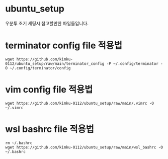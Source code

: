 # ubuntu_setup
우분투 초기 세팅시 참고할만한 파일들입니다.

# terminator config file 적용법
```
wget https://github.com/kimku-0112/ubuntu_setup/raw/main/terminator_config -P ~/.config/terminator -O ~/.config/terminator/config 
```

# vim config file 적용법
```
wget https://github.com/kimku-0112/ubuntu_setup/raw/main/.vimrc -O ~/.vimrc 
```

# wsl bashrc file 적용법 
```
rm ~/.bashrc
wget https://github.com/kimku-0112/ubuntu_setup/raw/main/wsl_bashrc -O ~/.bashrc 
```
